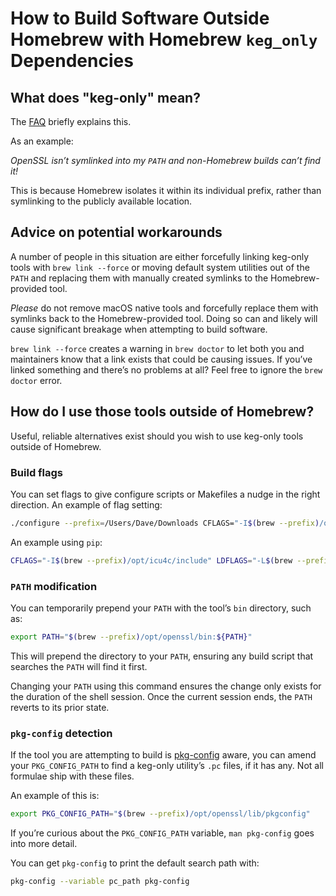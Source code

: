 # How to Build Software Outside Homebrew with Homebrew `keg_only` Dependencies

## What does "keg-only" mean?

The [FAQ](FAQ.md#what-does-keg-only-mean) briefly explains this.

As an example:

*OpenSSL isn’t symlinked into my `PATH` and non-Homebrew builds can’t find it!*

This is because Homebrew isolates it within its individual prefix, rather than symlinking to the publicly available location.

## Advice on potential workarounds

A number of people in this situation are either forcefully linking keg-only tools with `brew link --force` or moving default system utilities out of the `PATH` and replacing them with manually created symlinks to the Homebrew-provided tool.

*Please* do not remove macOS native tools and forcefully replace them with symlinks back to the Homebrew-provided tool. Doing so can and likely will cause significant breakage when attempting to build software.

`brew link --force` creates a warning in `brew doctor` to let both you and maintainers know that a link exists that could be causing issues. If you’ve linked something and there’s no problems at all? Feel free to ignore the `brew doctor` error.

## How do I use those tools outside of Homebrew?

Useful, reliable alternatives exist should you wish to use keg-only tools outside of Homebrew.

### Build flags

You can set flags to give configure scripts or Makefiles a nudge in the right direction. An example of flag setting:

```sh
./configure --prefix=/Users/Dave/Downloads CFLAGS="-I$(brew --prefix)/opt/openssl/include" LDFLAGS="-L$(brew --prefix)/opt/openssl/lib"
```

An example using `pip`:

```sh
CFLAGS="-I$(brew --prefix)/opt/icu4c/include" LDFLAGS="-L$(brew --prefix)/opt/icu4c/lib" pip install pyicu
```

### `PATH` modification

You can temporarily prepend your `PATH` with the tool’s `bin` directory, such as:

```sh
export PATH="$(brew --prefix)/opt/openssl/bin:${PATH}"
```

This will prepend the directory to your `PATH`, ensuring any build script that searches the `PATH` will find it first.

Changing your `PATH` using this command ensures the change only exists for the duration of the shell session. Once the current session ends, the `PATH` reverts to its prior state.

### `pkg-config` detection

If the tool you are attempting to build is [pkg-config](https://en.wikipedia.org/wiki/Pkg-config) aware, you can amend your `PKG_CONFIG_PATH` to find a keg-only utility’s `.pc` files, if it has any. Not all formulae ship with these files.

An example of this is:

```sh
export PKG_CONFIG_PATH="$(brew --prefix)/opt/openssl/lib/pkgconfig"
```

If you’re curious about the `PKG_CONFIG_PATH` variable, `man pkg-config` goes into more detail.

You can get `pkg-config` to print the default search path with:

```sh
pkg-config --variable pc_path pkg-config
```
